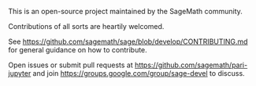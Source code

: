 This is an open-source project maintained by the SageMath community.

Contributions of all sorts are heartily welcomed.

See https://github.com/sagemath/sage/blob/develop/CONTRIBUTING.md for general
guidance on how to contribute.

Open issues or submit pull requests at https://github.com/sagemath/pari-jupyter
and join https://groups.google.com/group/sage-devel to discuss.
